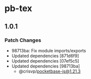 # pb-tex

## 1.0.1

### Patch Changes

- 98713ba: Fix module imports/exports
- Updated dependencies [871d6f9]
- Updated dependencies [07ef5c5]
- Updated dependencies [98713ba]
  - @crisvp/pocketbase-js@1.21.3
